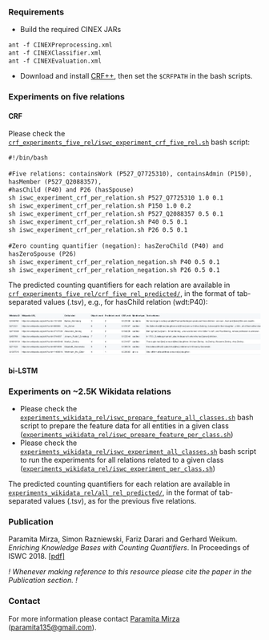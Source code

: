 ### Requirements
* Build the required CINEX JARs
```
ant -f CINEXPreprocessing.xml
ant -f CINEXClassifier.xml
ant -f CINEXEvaluation.xml
```
* Download and install [CRF++](https://taku910.github.io/crfpp/), then set the `$CRFPATH` in the bash scripts.

### Experiments on five relations

#### CRF
Please check the [`crf_experiments_five_rel/iswc_experiment_crf_five_rel.sh`](crf_experiments_five_rel/iswc_experiment_crf_five_rel.sh) bash script:
```
#!/bin/bash

#Five relations: containsWork (P527_Q7725310), containsAdmin (P150), hasMember (P527_Q2088357), 
#hasChild (P40) and P26 (hasSpouse)
sh iswc_experiment_crf_per_relation.sh P527_Q7725310 1.0 0.1
sh iswc_experiment_crf_per_relation.sh P150 1.0 0.2
sh iswc_experiment_crf_per_relation.sh P527_Q2088357 0.5 0.1
sh iswc_experiment_crf_per_relation.sh P40 0.5 0.1
sh iswc_experiment_crf_per_relation.sh P26 0.5 0.1

#Zero counting quantifier (negation): hasZeroChild (P40) and hasZeroSpouse (P26)
sh iswc_experiment_crf_per_relation_negation.sh P40 0.5 0.1
sh iswc_experiment_crf_per_relation_negation.sh P26 0.5 0.1
```
The predicted counting quantifiers for each relation are available in [`crf_experiments_five_rel/crf_five_rel_predicted/`](crf_experiments_five_rel/crf_five_rel_predicted/), in the format of tab-separated values (.tsv), e.g., for hasChild relation (wdt:P40):

![sample hasChild (P40)](hasChild.png)

#### bi-LSTM

### Experiments on ~2.5K Wikidata relations

* Please check the [`experiments_wikidata_rel/iswc_prepare_feature_all_classes.sh`](experiments_wikidata_rel/iswc_prepare_feature_all_classes.sh) bash script to prepare the feature data for all entities in a given class ([`experiments_wikidata_rel/iswc_prepare_feature_per_class.sh`](experiments_wikidata_rel/iswc_prepare_feature_per_class.sh))
* Please check the [`experiments_wikidata_rel/iswc_experiment_all_classes.sh`](experiments_wikidata_rel/iswc_experiment_all_classes.sh) bash script to run the experiments for all relations related to a given class ([`experiments_wikidata_rel/iswc_experiment_per_class.sh`](experiments_wikidata_rel/iswc_experiment_per_class.sh))

The predicted counting quantifiers for each relation are available in [`experiments_wikidata_rel/all_rel_predicted/`](experiments_wikidata_rel/all_rel_predicted/), in the format of tab-separated values (.tsv), as for the previous five relations.

### Publication
Paramita Mirza, Simon Razniewski, Fariz Darari and Gerhard Weikum. *Enriching Knowledge Bases with Counting Quantifiers*. In Proceedings of ISWC 2018. [[pdf]](https://arxiv.org/pdf/1807.03656.pdf)

_! Whenever making reference to this resource please cite the paper in the Publication section. !_

### Contact
For more information please contact [Paramita Mirza](http://paramitamirza.com/) (paramita135@gmail.com).
